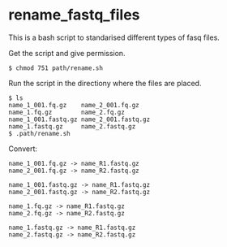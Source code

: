 # rename_fastq_files

This is a bash script to standarised different types of fasq files.

Get the script and give permission.
```
$ chmod 751 path/rename.sh
```

Run the script in the directiony where the files are placed.
```
$ ls
name_1_001.fq.gz    name_2_001.fq.gz
name_1.fq.gz        name_2.fq.gz
name_1_001.fastq.gz name_2_001.fastq.gz
name_1.fastq.gz     name_2.fastq.gz
$ .path/rename.sh
```

Convert:
```
name_1_001.fq.gz -> name_R1.fastq.gz
name_2_001.fq.gz -> name_R2.fastq.gz

name_1_001.fastq.gz -> name_R1.fastq.gz
name_2_001.fastq.gz -> name_R2.fastq.gz

name_1.fq.gz -> name_R1.fastq.gz
name_2.fq.gz -> name_R2.fastq.gz

name_1.fastq.gz -> name_R1.fastq.gz
name_2.fastq.gz -> name_R2.fastq.gz
```
